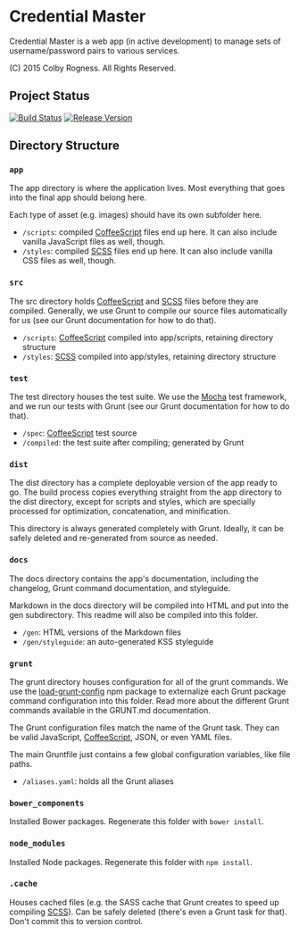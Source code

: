 # Credential Master #

Credential Master is a web app (in active development) to manage sets of username/password pairs to various services.

(C) 2015 Colby Rogness. All Rights Reserved.

## Project Status ##

[![Build Status](https://travis-ci.org/colbin8r/credential-master.svg?branch=develop)](https://travis-ci.org/colbin8r/credential-master)
[![Release Version](https://img.shields.io/github/release/qubyte/rubidium.svg)](https://github.com/colbin8r/credential-master/)

## Directory Structure ##

### `app` ###

The app directory is where the application lives. Most everything that goes into the final app should belong here.

Each type of asset (e.g. images) should have its own subfolder here.

- `/scripts`: compiled [CoffeeScript](http://coffeescript.org/) files end up here. It can also include vanilla JavaScript files as well, though.
- `/styles`: compiled [SCSS](http://sass-lang.com/) files end up here. It can also include vanilla CSS files as well, though.

### `src` ###

The src directory holds [CoffeeScript](http://coffeescript.org/) and [SCSS](http://sass-lang.com/) files before they are compiled. Generally, we use Grunt to compile our source files automatically for us (see our Grunt documentation for how to do that).

- `/scripts`: [CoffeeScript](http://coffeescript.org/) compiled into app/scripts, retaining directory structure
- `/styles`: [SCSS](http://sass-lang.com/) compiled into app/styles, retaining directory structure

### `test` ###

The test directory houses the test suite. We use the [Mocha](http://mochajs.org/) test framework, and we run our tests with Grunt (see our Grunt documentation for how to do that).

- `/spec`: [CoffeeScript](http://coffeescript.org/) test source
- `/compiled`: the test suite after compiling; generated by Grunt

### `dist` ###

The dist directory has a complete deployable version of the app ready to go. The build process copies everything straight from the app directory to the dist directory, except for scripts and styles, which are specially processed for optimization, concatenation, and minification.

This directory is always generated completely with Grunt. Ideally, it can be safely deleted and re-generated from source as needed.

### `docs` ###

The docs directory contains the app's documentation, including the changelog, Grunt command documentation, and styleguide.

Markdown in the docs directory will be compiled into HTML and put into the gen subdirectory. This readme will also be compiled into this folder.

- `/gen`: HTML versions of the Markdown files
- `/gen/styleguide`: an auto-generated KSS styleguide

### `grunt` ###

The grunt directory houses configuration for all of the grunt commands. We use the [load-grunt-config](https://github.com/firstandthird/load-grunt-config) npm package to externalize each Grunt package command configuration into this folder. Read more about the different Grunt commands available in the GRUNT.md documentation.

The Grunt configuration files match the name of the Grunt task. They can be valid JavaScript, [CoffeeScript](http://coffeescript.org/), JSON, or even YAML files.

The main Gruntfile just contains a few global configuration variables, like file paths.

- `/aliases.yaml`: holds all the Grunt aliases

### `bower_components` ###

Installed Bower packages. Regenerate this folder with `bower install`.

### `node_modules` ###

Installed Node packages. Regenerate this folder with `npm install`.

### `.cache` ###

Houses cached files (e.g. the SASS cache that Grunt creates to speed up compiling [SCSS](http://sass-lang.com/)). Can be safely deleted (there's even a Grunt task for that). Don't commit this to version control.

